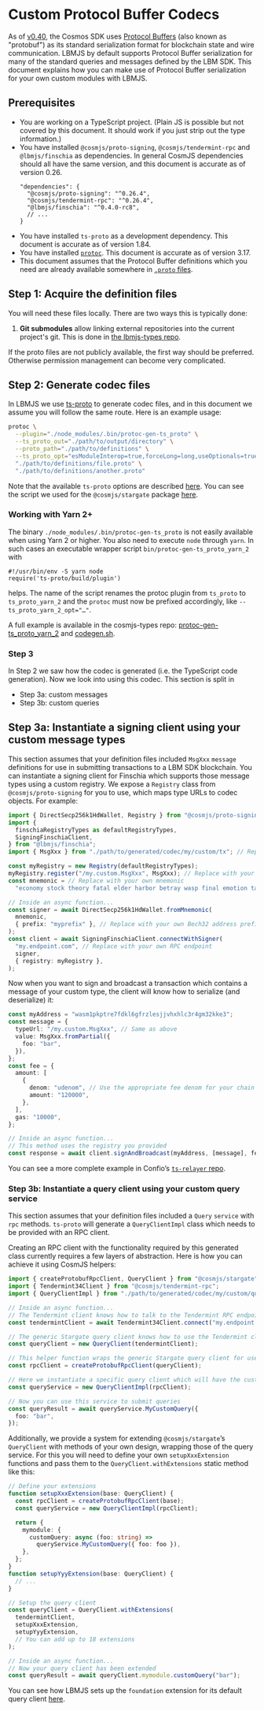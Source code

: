 # Custom Protocol Buffer Codecs

As of [v0.40](https://github.com/cosmos/cosmos-sdk/releases/tag/v0.40.0), the
Cosmos SDK uses
[Protocol Buffers](https://developers.google.com/protocol-buffers) (also known
as "protobuf") as its standard serialization format for blockchain state and
wire communication. LBMJS by default supports Protocol Buffer serialization for
many of the standard queries and messages defined by the LBM SDK. This document
explains how you can make use of Protocol Buffer serialization for your own
custom modules with LBMJS.

## Prerequisites

- You are working on a TypeScript project. (Plain JS is possible but not covered
  by this document. It should work if you just strip out the type information.)
- You have installed `@cosmjs/proto-signing`, `@cosmjs/tendermint-rpc` and
  `@lbmjs/finschia` as dependencies. In general CosmJS dependencies should all
  have the same version, and this document is accurate as of version 0.26.
  ```
  "dependencies": {
    "@cosmjs/proto-signing": "^0.26.4",
    "@cosmjs/tendermint-rpc": "^0.26.4",
    "@lbmjs/finschia": "^0.4.0-rc8",
    // ...
  }
  ```
- You have installed `ts-proto` as a development dependency. This document is
  accurate as of version 1.84.
- You have installed [`protoc`](https://github.com/protocolbuffers/protobuf).
  This document is accurate as of version 3.17.
- This document assumes that the Protocol Buffer definitions which you need are
  already available somewhere in
  [`.proto` files](https://developers.google.com/protocol-buffers/docs/proto).

## Step 1: Acquire the definition files

You will need these files locally. There are two ways this is typically done:

1. **Git submodules** allow linking external repositories into the current
   project's git. This is done in
   [the lbmjs-types repo](https://github.com/line/lbmjs-types).

If the proto files are not publicly available, the first way should be
preferred. Otherwise permission management can become very complicated.

## Step 2: Generate codec files

In LBMJS we use [ts-proto](https://github.com/stephenh/ts-proto) to generate
codec files, and in this document we assume you will follow the same route. Here
is an example usage:

```sh
protoc \
  --plugin="./node_modules/.bin/protoc-gen-ts_proto" \
  --ts_proto_out="./path/to/output/directory" \
  --proto_path="./path/to/definitions" \
  --ts_proto_opt="esModuleInterop=true,forceLong=long,useOptionals=true" \
  "./path/to/definitions/file.proto" \
  "./path/to/definitions/another.proto"
```

Note that the available `ts-proto` options are described
[here](https://github.com/stephenh/ts-proto#supported-options). You can see the
script we used for the `@cosmjs/stargate` package
[here](https://github.com/cosmos/cosmjs/blob/v0.25.6/packages/stargate/scripts/define-proto.sh).

### Working with Yarn 2+

The binary `./node_modules/.bin/protoc-gen-ts_proto` is not easily available
when using Yarn 2 or higher. You also need to execute `node` through `yarn`. In
such cases an executable wrapper script `bin/protoc-gen-ts_proto_yarn_2` with

```
#!/usr/bin/env -S yarn node
require('ts-proto/build/plugin')
```

helps. The name of the script renames the protoc plugin from `ts_proto` to
`ts_proto_yarn_2` and the `protoc` must now be prefixed accordingly, like
`--ts_proto_yarn_2_opt="…"`.

A full example is available in the cosmjs-types repo:
[protoc-gen-ts_proto_yarn_2](https://github.com/line/lbmjs-types/blob/v0.46.0-rc7/bin/protoc-gen-ts_proto_yarn_2)
and
[codegen.sh](https://github.com/line/lbmjs-types/blob/v0.46.0-rc7/scripts/codegen.sh).

### Step 3

In Step 2 we saw how the codec is generated (i.e. the TypeScript code
generation). Now we look into using this codec. This section is split in

- Step 3a: custom messages
- Step 3b: custom queries

## Step 3a: Instantiate a signing client using your custom message types

This section assumes that your definition files included `MsgXxx` `message`
definitions for use in submitting transactions to a LBM SDK blockchain. You can
instantiate a signing client for Finschia which supports those message types
using a custom registry. We expose a `Registry` class from
`@cosmjs/proto-signing` for you to use, which maps type URLs to codec objects.
For example:

```ts
import { DirectSecp256k1HdWallet, Registry } from "@cosmjs/proto-signing";
import {
  finschiaRegistryTypes as defaultRegistryTypes,
  SigningFinschiaClient,
} from "@lbmjs/finschia";
import { MsgXxx } from "./path/to/generated/codec/my/custom/tx"; // Replace with your own Msg import

const myRegistry = new Registry(defaultRegistryTypes);
myRegistry.register("/my.custom.MsgXxx", MsgXxx); // Replace with your own type URL and Msg class
const mnemonic = // Replace with your own mnemonic
  "economy stock theory fatal elder harbor betray wasp final emotion task crumble siren bottom lizard educate guess current outdoor pair theory focus wife stone";

// Inside an async function...
const signer = await DirectSecp256k1HdWallet.fromMnemonic(
  mnemonic,
  { prefix: "myprefix" }, // Replace with your own Bech32 address prefix
);
const client = await SigningFinschiaClient.connectWithSigner(
  "my.endpoint.com", // Replace with your own RPC endpoint
  signer,
  { registry: myRegistry },
);
```

Now when you want to sign and broadcast a transaction which contains a message
of your custom type, the client will know how to serialize (and deserialize) it:

```ts
const myAddress = "wasm1pkptre7fdkl6gfrzlesjjvhxhlc3r4gm32kke3";
const message = {
  typeUrl: "/my.custom.MsgXxx", // Same as above
  value: MsgXxx.fromPartial({
    foo: "bar",
  }),
};
const fee = {
  amount: [
    {
      denom: "udenom", // Use the appropriate fee denom for your chain
      amount: "120000",
    },
  ],
  gas: "10000",
};

// Inside an async function...
// This method uses the registry you provided
const response = await client.signAndBroadcast(myAddress, [message], fee);
```

You can see a more complete example in Confio’s
[`ts-relayer` repo](https://github.com/confio/ts-relayer/blob/v0.3.1/src/lib/ibcclient.ts).

### Step 3b: Instantiate a query client using your custom query service

This section assumes that your definition files included a `Query` `service`
with `rpc` methods. `ts-proto` will generate a `QueryClientImpl` class which
needs to be provided with an RPC client.

Creating an RPC client with the functionality required by this generated class
currently requires a few layers of abstraction. Here is how you can achieve it
using CosmJS helpers:

```ts
import { createProtobufRpcClient, QueryClient } from "@cosmjs/stargate";
import { Tendermint34Client } from "@cosmjs/tendermint-rpc";
import { QueryClientImpl } from "./path/to/generated/codec/my/custom/query";

// Inside an async function...
// The Tendermint client knows how to talk to the Tendermint RPC endpoint
const tendermintClient = await Tendermint34Client.connect("my.endpoint.com");

// The generic Stargate query client knows how to use the Tendermint client to submit unverified ABCI queries
const queryClient = new QueryClient(tendermintClient);

// This helper function wraps the generic Stargate query client for use by the specific generated query client
const rpcClient = createProtobufRpcClient(queryClient);

// Here we instantiate a specific query client which will have the custom methods defined in the .proto file
const queryService = new QueryClientImpl(rpcClient);

// Now you can use this service to submit queries
const queryResult = await queryService.MyCustomQuery({
  foo: "bar",
});
```

Additionally, we provide a system for extending `@cosmjs/stargate`’s
`QueryClient` with methods of your own design, wrapping those of the query
service. For this you will need to define your own `setupXxxExtension` functions
and pass them to the `QueryClient.withExtensions` static method like this:

```ts
// Define your extensions
function setupXxxExtension(base: QueryClient) {
  const rpcClient = createProtobufRpcClient(base);
  const queryService = new QueryClientImpl(rpcClient);

  return {
    mymodule: {
      customQuery: async (foo: string) =>
        queryService.MyCustomQuery({ foo: foo }),
    },
  };
}
function setupYyyExtension(base: QueryClient) {
  // ...
}

// Setup the query client
const queryClient = QueryClient.withExtensions(
  tendermintClient,
  setupXxxExtension,
  setupYyyExtension,
  // You can add up to 18 extensions
);

// Inside an async function...
// Now your query client has been extended
const queryResult = await queryClient.mymodule.customQuery("bar");
```

You can see how LBMJS sets up the `foundation` extension for its default query
client
[here](https://github.com/cosmos/lbmjs/blob/v0.4.0-rc8/packages/finscha/src/modules/foundation/queries.ts).
